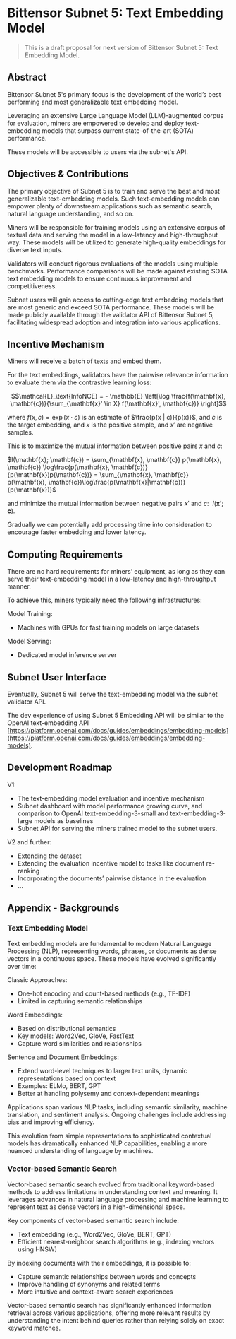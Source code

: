 # Bittensor Subnet 5: Text Embedding Model

> This is a draft proposal for next version of Bittensor Subnet 5: Text Embedding Model.

## Abstract

Bittensor Subnet 5's primary focus is the development of the world’s best performing and most generalizable text embedding model. 

Leveraging an extensive Large Language Model (LLM)-augmented corpus for evaluation, miners are empowered to develop and deploy text-embedding models that surpass current state-of-the-art (SOTA) performance. 

These models will be accessible to users via the subnet's API.

## Objectives & Contributions

The primary objective of Subnet 5 is to train and serve the best and most generalizable text-embedding models. Such text-embedding models can empower plenty of downstream applications such as semantic search, natural language understanding, and so on.


Miners will be responsible for training models using an extensive corpus of textual data and serving the model in a low-latency and high-throughput way. These models will be utilized to generate high-quality embeddings for diverse text inputs.


Validators will conduct rigorous evaluations of the models using multiple benchmarks. Performance comparisons will be made against existing SOTA text embedding models to ensure continuous improvement and competitiveness.


Subnet users will gain access to cutting-edge text embedding models that are most generic and exceed SOTA performance. These models will be made publicly available through the validator API of Bittensor Subnet 5, facilitating widespread adoption and integration into various applications.


## Incentive Mechanism

Miners will receive a batch of texts and embed them.

For the text embeddings, validators have the pairwise relevance information to evaluate them via the contrastive learning loss:

```math
\mathcal{L}_\text{InfoNCE} = - \mathbb{E} \left[\log \frac{f(\mathbf{x}, \mathbf{c})}{\sum_{\mathbf{x}' \in X} f(\mathbf{x}', \mathbf{c})} \right]
```

where $f(x,c) = \exp{(x \cdot c)}$ is an estimate of $\frac{p(x | c)}{p(x)}$, and $c$ is the target embedding, and $x$ is the positive sample, and $x'$ are negative samples.

This is to maximize the mutual information between positive pairs $x$ and $c$:

$I(\mathbf{x}; \mathbf{c}) = \sum_{\mathbf{x}, \mathbf{c}} p(\mathbf{x}, \mathbf{c}) \log\frac{p(\mathbf{x}, \mathbf{c})}{p(\mathbf{x})p(\mathbf{c})} = \sum_{\mathbf{x}, \mathbf{c}} p(\mathbf{x}, \mathbf{c})\log\frac{p(\mathbf{x}|\mathbf{c})}{p(\mathbf{x})}$

and minimize the mutual information between negative pairs $x'$ and $c$:  $I(\mathbf{x'}; \mathbf{c})$.

Gradually we can potentially add processing time into consideration to encourage faster embedding and lower latency.

## Computing Requirements

There are no hard requirements for miners’ equipment, as long as they can serve their text-embedding model in a low-latency and high-throughput manner.

To achieve this, miners typically need the following infrastructures:

Model Training:

- Machines with GPUs for fast training models on large datasets

Model Serving:

- Dedicated model inference server

## Subnet User Interface

Eventually, Subnet 5 will serve the text-embedding model via the subnet validator API.

The dev experience of using Subnet 5 Embedding API will be similar to the OpenAI text-embedding API [https://platform.openai.com/docs/guides/embeddings/embedding-models](https://platform.openai.com/docs/guides/embeddings/embedding-models).

## Development Roadmap

V1:

- The text-embedding model evaluation and incentive mechanism
- Subnet dashboard with model performance growing curve, and comparison to OpenAI text-embedding-3-small and text-embedding-3-large models as baselines
- Subnet API for serving the miners trained model to the subnet users.

V2 and further:

- Extending the dataset
- Extending the evaluation incentive model to tasks like document re-ranking
- Incorporating the documents’ pairwise distance in the evaluation
- …

## Appendix - Backgrounds

### Text Embedding Model

Text embedding models are fundamental to modern Natural Language Processing (NLP), representing words, phrases, or documents as dense vectors in a continuous space. These models have evolved significantly over time:

Classic Approaches:

- One-hot encoding and count-based methods (e.g., TF-IDF)
- Limited in capturing semantic relationships

Word Embeddings:

- Based on distributional semantics
- Key models: Word2Vec, GloVe, FastText
- Capture word similarities and relationships

Sentence and Document Embeddings:

- Extend word-level techniques to larger text units, dynamic representations based on context
- Examples: ELMo, BERT, GPT
- Better at handling polysemy and context-dependent meanings

Applications span various NLP tasks, including semantic similarity, machine translation, and sentiment analysis. Ongoing challenges include addressing bias and improving efficiency.

This evolution from simple representations to sophisticated contextual models has dramatically enhanced NLP capabilities, enabling a more nuanced understanding of language by machines.

### Vector-based Semantic Search

Vector-based semantic search evolved from traditional keyword-based methods to address limitations in understanding context and meaning. It leverages advances in natural language processing and machine learning to represent text as dense vectors in a high-dimensional space.

Key components of vector-based semantic search include:

- Text embedding (e.g., Word2Vec, GloVe, BERT, GPT)
- Efficient nearest-neighbor search algorithms (e.g., indexing vectors using HNSW)

By indexing documents with their embeddings, it is possible to:

- Capture semantic relationships between words and concepts
- Improve handling of synonyms and related terms
- More intuitive and context-aware search experiences

Vector-based semantic search has significantly enhanced information retrieval across various applications, offering more relevant results by understanding the intent behind queries rather than relying solely on exact keyword matches.

